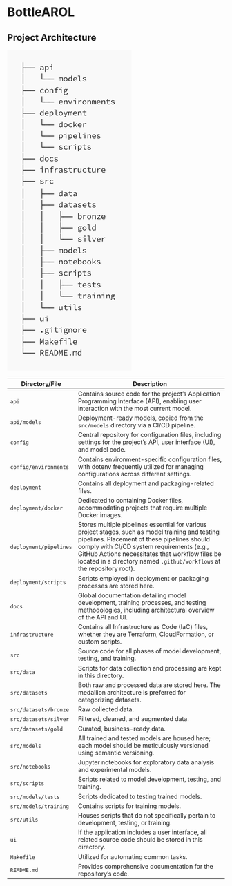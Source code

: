 # BottleAROL
## Project Architecture

![Project Architecture](docs/images/architecture.png)

| Directory/File                  | Description                                                                                                      |
|---------------------------------|------------------------------------------------------------------------------------------------------------------|
| `api`                           | Contains source code for the project’s Application Programming Interface (API), enabling user interaction with the most current model. |
| `api/models`                    | Deployment-ready models, copied from the `src/models` directory via a CI/CD pipeline.                            |
| `config`                        | Central repository for configuration files, including settings for the project’s API, user interface (UI), and model code. |
| `config/environments`           | Contains environment-specific configuration files, with dotenv frequently utilized for managing configurations across different settings. |
| `deployment`                    | Contains all deployment and packaging-related files.                                                            |
| `deployment/docker`             | Dedicated to containing Docker files, accommodating projects that require multiple Docker images.                |
| `deployment/pipelines`          | Stores multiple pipelines essential for various project stages, such as model training and testing pipelines. Placement of these pipelines should comply with CI/CD system requirements (e.g., GitHub Actions necessitates that workflow files be located in a directory named `.github/workflows` at the repository root). |
| `deployment/scripts`            | Scripts employed in deployment or packaging processes are stored here.                                           |
| `docs`                          | Global documentation detailing model development, training processes, and testing methodologies, including architectural overview of the API and UI. |
| `infrastructure`                | Contains all Infrastructure as Code (IaC) files, whether they are Terraform, CloudFormation, or custom scripts.  |
| `src`                           | Source code for all phases of model development, testing, and training.                                          |
| `src/data`                      | Scripts for data collection and processing are kept in this directory.                                           |
| `src/datasets`                  | Both raw and processed data are stored here. The medallion architecture is preferred for categorizing datasets.  |
| `src/datasets/bronze`           | Raw collected data.                                                                                              |
| `src/datasets/silver`           | Filtered, cleaned, and augmented data.                                                                           |
| `src/datasets/gold`             | Curated, business-ready data.                                                                                    |
| `src/models`                    | All trained and tested models are housed here; each model should be meticulously versioned using semantic versioning. |
| `src/notebooks`                 | Jupyter notebooks for exploratory data analysis and experimental models.                                         |
| `src/scripts`                   | Scripts related to model development, testing, and training.                                                     |
| `src/models/tests`              | Scripts dedicated to testing trained models.                                                                     |
| `src/models/training`           | Contains scripts for training models.                                                                            |
| `src/utils`                     | Houses scripts that do not specifically pertain to development, testing, or training.                            |
| `ui`                            | If the application includes a user interface, all related source code should be stored in this directory.        |
| `Makefile`                      | Utilized for automating common tasks.                                                                            |
| `README.md`                     | Provides comprehensive documentation for the repository’s code.                                                  |
